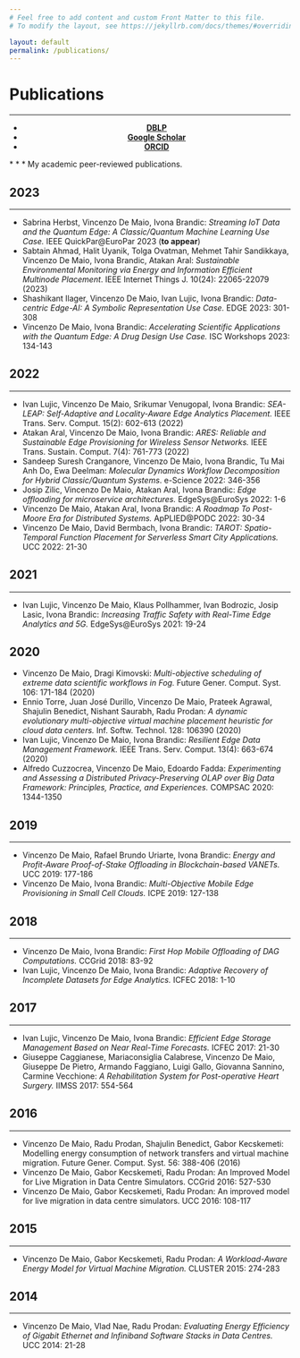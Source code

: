 ```yaml
---
# Feel free to add content and custom Front Matter to this file.
# To modify the layout, see https://jekyllrb.com/docs/themes/#overriding-theme-defaults

layout: default
permalink: /publications/
---
```

# Publications
* * *
<div align="center">
<ul class="downloads">
          <li><a href="https://dblp.org/pid/167/7912.html"><strong>DBLP</strong></a></li>
          <li><a href="https://scholar.google.com/citations?user=7mZpzzYAAAAJ&hl=it"><strong>Google Scholar</strong></a></li>
          <li><a href="https://orcid.org/0000-0002-7352-3895"><strong>ORCID</strong></a></li>
</ul>
</div>
* * *
My academic peer-reviewed publications.

## 2023
* * *
- Sabrina Herbst, Vincenzo De Maio, Ivona Brandic: *Streaming IoT Data and the Quantum Edge: A Classic/Quantum Machine Learning Use Case.* IEEE QuickPar@EuroPar 2023 (**to appear**)
- Sabtain Ahmad, Halit Uyanik, Tolga Ovatman, Mehmet Tahir Sandikkaya, Vincenzo De Maio, Ivona Brandic, Atakan Aral: *Sustainable Environmental Monitoring via Energy and Information Efficient Multinode Placement*. IEEE Internet Things J. 10(24): 22065-22079 (2023)
- Shashikant Ilager, Vincenzo De Maio, Ivan Lujic, Ivona Brandic: *Data-centric Edge-AI: A Symbolic Representation Use Case.* EDGE 2023: 301-308
- Vincenzo De Maio, Ivona Brandic: *Accelerating Scientific Applications with the Quantum Edge: A Drug Design Use Case.* ISC Workshops 2023: 134-143

## 2022
* * *
- Ivan Lujic, Vincenzo De Maio, Srikumar Venugopal, Ivona Brandic: *SEA-LEAP: Self-Adaptive and Locality-Aware Edge Analytics Placement.* IEEE Trans. Serv. Comput. 15(2): 602-613 (2022)
- Atakan Aral, Vincenzo De Maio, Ivona Brandic: *ARES: Reliable and Sustainable Edge Provisioning for Wireless Sensor Networks.* IEEE Trans. Sustain. Comput. 7(4): 761-773 (2022)
- Sandeep Suresh Cranganore, Vincenzo De Maio, Ivona Brandic, Tu Mai Anh Do, Ewa Deelman: *Molecular Dynamics Workflow Decomposition for Hybrid Classic/Quantum Systems*. e-Science 2022: 346-356
- Josip Zilic, Vincenzo De Maio, Atakan Aral, Ivona Brandic: *Edge offloading for microservice architectures.* EdgeSys@EuroSys 2022: 1-6
- Vincenzo De Maio, Atakan Aral, Ivona Brandic: *A Roadmap To Post-Moore Era for Distributed Systems.* ApPLIED@PODC 2022: 30-34
- Vincenzo De Maio, David Bermbach, Ivona Brandic: *TAROT: Spatio-Temporal Function Placement for Serverless Smart City Applications.* UCC 2022: 21-30

## 2021
* * *
- Ivan Lujic, Vincenzo De Maio, Klaus Pollhammer, Ivan Bodrozic, Josip Lasic, Ivona Brandic: *Increasing Traffic Safety with Real-Time Edge Analytics and 5G.* EdgeSys@EuroSys 2021: 19-24

## 2020
- Vincenzo De Maio, Dragi Kimovski: *Multi-objective scheduling of extreme data scientific workflows in Fog.* Future Gener. Comput. Syst. 106: 171-184 (2020)
- Ennio Torre, Juan José Durillo, Vincenzo De Maio, Prateek Agrawal, Shajulin Benedict, Nishant Saurabh, Radu Prodan: *A dynamic evolutionary multi-objective virtual machine placement heuristic for cloud data centers.* Inf. Softw. Technol. 128: 106390 (2020)
- Ivan Lujic, Vincenzo De Maio, Ivona Brandic: *Resilient Edge Data Management Framework.* IEEE Trans. Serv. Comput. 13(4): 663-674 (2020)
- Alfredo Cuzzocrea, Vincenzo De Maio, Edoardo Fadda: *Experimenting and Assessing a Distributed Privacy-Preserving OLAP over Big Data Framework: Principles, Practice, and Experiences.* COMPSAC 2020: 1344-1350

## 2019
* * *
- Vincenzo De Maio, Rafael Brundo Uriarte, Ivona Brandic: *Energy and Profit-Aware Proof-of-Stake Offloading in Blockchain-based VANETs.* UCC 2019: 177-186
- Vincenzo De Maio, Ivona Brandic: *Multi-Objective Mobile Edge Provisioning in Small Cell Clouds.* ICPE 2019: 127-138

## 2018
* * *
- Vincenzo De Maio, Ivona Brandic: *First Hop Mobile Offloading of DAG Computations.* CCGrid 2018: 83-92
- Ivan Lujic, Vincenzo De Maio, Ivona Brandic: *Adaptive Recovery of Incomplete Datasets for Edge Analytics.* ICFEC 2018: 1-10

## 2017
* * *
- Ivan Lujic, Vincenzo De Maio, Ivona Brandic: *Efficient Edge Storage Management Based on Near Real-Time Forecasts.* ICFEC 2017: 21-30
- Giuseppe Caggianese, Mariaconsiglia Calabrese, Vincenzo De Maio, Giuseppe De Pietro, Armando Faggiano, Luigi Gallo, Giovanna Sannino, Carmine Vecchione: *A Rehabilitation System for Post-operative Heart Surgery.* IIMSS 2017: 554-564

## 2016
* * *
- Vincenzo De Maio, Radu Prodan, Shajulin Benedict, Gabor Kecskemeti: Modelling energy consumption of network transfers and virtual machine migration. Future Gener. Comput. Syst. 56: 388-406 (2016)
- Vincenzo De Maio, Gabor Kecskemeti, Radu Prodan: An Improved Model for Live Migration in Data Centre Simulators. CCGrid 2016: 527-530
- Vincenzo De Maio, Gabor Kecskemeti, Radu Prodan: An improved model for live migration in data centre simulators. UCC 2016: 108-117

## 2015
* * *
- Vincenzo De Maio, Gabor Kecskemeti, Radu Prodan: *A Workload-Aware Energy Model for Virtual Machine Migration.* CLUSTER 2015: 274-283

## 2014
* * *
- Vincenzo De Maio, Vlad Nae, Radu Prodan: *Evaluating Energy Efficiency of Gigabit Ethernet and Infiniband Software Stacks in Data Centres.* UCC 2014: 21-28




